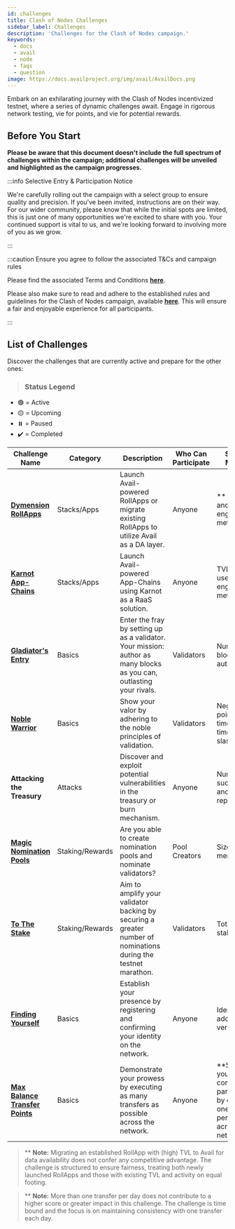 ```yaml
---
id: challenges
title: Clash of Nodes Challenges
sidebar_label: Challenges
description: 'Challenges for the Clash of Nodes campaign.'
keywords:
  - docs
  - avail
  - node
  - faqs
  - question
image: https://docs.availproject.org/img/avail/AvailDocs.png
---
```


Embark on an exhilarating journey with the Clash of Nodes incentivized testnet, where a series of dynamic challenges await. Engage in rigorous network testing, vie for points, and vie for potential rewards.

## Before You Start

**Please be aware that this document doesn't include the full spectrum of challenges within the campaign; additional challenges will be unveiled and highlighted as the campaign progresses.**

:::info Selective Entry & Participation Notice

We're carefully rolling out the campaign with a select group to ensure quality and precision. If you've been invited, instructions are on their way. For our wider community, please know that while the initial spots are limited, this is just one of many opportunities we're excited to share with you. Your continued support is vital to us, and we're looking forward to involving more of you as we grow.

:::

:::caution Ensure you agree to follow the associated T&Cs and campaign rules

Please find the associated Terms and Conditions **[<ins>here</ins>](/docs/clash-of-nodes/toc.md)**.

Please also make sure to read and adhere to the established rules and guidelines for the Clash of Nodes campaign,
available **[<ins>here</ins>](/docs/clash-of-nodes/rules.md)**.
This will ensure a fair and enjoyable experience for all participants.

:::

## List of Challenges

Discover the challenges that are currently active and prepare for the other ones:

> ### Status Legend

- 🟢 = Active
- 🟡 = Upcoming
- ⏸️ = Paused
- ✔️ = Completed

| Challenge Name                                                         | Category        | Description                                                                                                          | Who Can Participate | Scoring Metrics                                                                                  | Status |
| ---------------------------------------------------------------------- | --------------- | -------------------------------------------------------------------------------------------------------------------- | ------------------- | ------------------------------------------------------------------------------------------------ | :----: |
| **[<ins>Dymension RollApps</ins>](/clash-of-nodes/dymension/)**        | Stacks/Apps     | Launch Avail-powered RollApps or migrate existing RollApps to utilize Avail as a DA layer.                           | Anyone              | \*\* TVL rise and user engagement metrics                                                        |   🟢   |
| **[<ins>Karnot App-Chains</ins>](/clash-of-nodes/karnot/)**            | Stacks/Apps     | Launch Avail-powered App-Chains using Karnot as a RaaS solution.                                                     | Anyone              | TVL rise and user engagement metrics                                                             |   🟢   |
| **[<ins>Gladiator's Entry</ins>](/category/become-a-validator/)**      | Basics          | Enter the fray by setting up as a validator. Your mission: author as many blocks as you can, outlasting your rivals. | Validators          | Number of blocks authored                                                                        |   🟢   |
| **[<ins>Noble Warrior</ins>](/category/become-a-validator/)**          | Basics          | Show your valor by adhering to the noble principles of validation.                                                   | Validators          | Negative points for: times offline, times slashed                                                |   🟢   |
| **Attacking the Treasury**                                             | Attacks         | Discover and exploit potential vulnerabilities in the treasury or burn mechanism.                                    | Anyone              | Number of successes and failures reports                                                         |   🟢   |
| **[<ins>Magic Nomination Pools</ins>](/about/nomination-pools/)**      | Staking/Rewards | Are you able to create nomination pools and nominate validators?                                                     | Pool Creators       | Size of pool members                                                                             |   🟢   |
| **[<ins>To The Stake</ins>](/operate/validator/staking/)**             | Staking/Rewards | Aim to amplify your validator backing by securing a greater number of nominations during the testnet marathon.       | Validators          | Total amount staked                                                                              |   🟢   |
| **[<ins>Finding Yourself</ins>](/about/identity/)**                    | Basics          | Establish your presence by registering and confirming your identity on the network.                                  | Anyone              | Identities added and verified                                                                    |   ✔️   |
| **[<ins>Max Balance Transfer Points</ins>](/about/balance-transfers)** | Basics          | Demonstrate your prowess by executing as many transfers as possible across the network.                              | Anyone              | \*\*Showcase your consistent participation by executing one transfer per day across the network. |   ✔️   |

> \*\* **Note:** Migrating an established RollApp with (high) TVL to Avail for data availability does not confer any competitive advantage. The challenge is structured to ensure fairness, treating both newly launched RollApps and those with existing TVL and activity on equal footing.

> \*\* **Note:** More than one transfer per day does not contribute to a higher score or greater impact in this challenge. The challenge is time bound and the focus is on maintaining consistency with one transfer each day.
